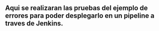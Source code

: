 ## Aqui se realizaran las pruebas del ejemplo de errores para poder desplegarlo en un pipeline a traves de Jenkins.